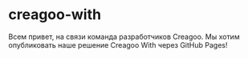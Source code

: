 # creagoo-with

Всем привет, на связи команда разработчиков Creagoo.
Мы хотим опубликовать наше решение Creagoo With через GitHub Pages!
